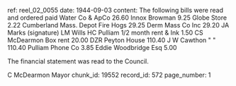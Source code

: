 ref: reel_02_0055
date: 1944-09-03
content: The following bills were read and ordered paid
Water Co & ApCo 26.60
Innox Browman 9.25
Globe Store 2.22
Cumberland Mass. Depot Fire Hogs 29.25
Derm Mass Co Inc 29.20
JA Marks (signature)
LM Wills
HC Pulliam 1/2 month rent & Ink 1.50
CS McDearmon Box rent 20.00
DZR Peyton House 110.40
J W Cawthon " " 110.40
Pulliam Phone Co 3.85
Eddie Woodbridge Esq 5.00

The financial statement was read to the Council.

C McDearmon
Mayor
chunk_id: 19552
record_id: 572
page_number: 1

